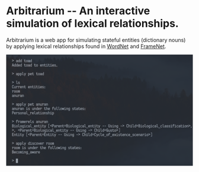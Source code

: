 # Arbitrarium -- An interactive simulation of lexical relationships.

Arbitrarium is a web app for simulating stateful entities (dictionary nouns) by applying lexical relationships found in [WordNet](https://wordnet.princeton.edu) and [FrameNet](http://framenet.icsi.berkeley.edu).

![Screenshot of the app](demo.png)
